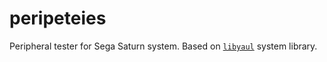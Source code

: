 # peripeteies
Peripheral tester for Sega Saturn system. Based on [`libyaul`][1] system library.

[1]: https://github.com/ijacquez/libyaul

